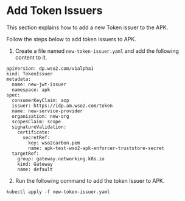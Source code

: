 # Add Token Issuers

This section explains how to add a new Token issuer to the APK.

Follow the steps below to add token issuers to APK.

1. Create a file named `new-token-issuer.yaml` and add the following content to it.

```
apiVersion: dp.wso2.com/v1alpha1
kind: TokenIssuer
metadata:
  name: new-jwt-issuer
  namespace: apk
spec:
  consumerKeyClaim: azp
  issuer: https://idp.am.wso2.com/token
  name: new-service-provider
  organization: new-org
  scopesClaim: scope
  signatureValidation:
    certificate:
      secretRef:
        key: wso2carbon.pem
        name: apk-test-wso2-apk-enforcer-truststore-secret
  targetRef:
    group: gateway.networking.k8s.io
    kind: Gateway
    name: default
```

2. Run the following command to add the token Issuer to APK.

```
kubectl apply -f new-token-issuer.yaml
```